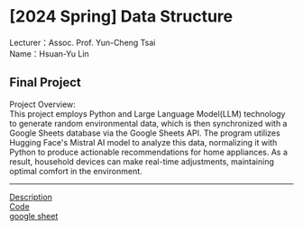# [2024 Spring] Data Structure<br>
Lecturer：Assoc. Prof. Yun-Cheng Tsai<br>
Name：Hsuan-Yu Lin<br>
## Final Project
Project Overview:<br>
  This project employs Python and Large Language Model(LLM) technology to generate random environmental data, which is then synchronized with a Google Sheets database via the Google Sheets API. The program utilizes Hugging Face's Mistral AI model to analyze this data, normalizing it with Python to produce actionable recommendations for home appliances. As a result, household devices can make real-time adjustments, maintaining optimal comfort in the environment.<br>
*****
[Description](https://github.com/ethanlin1126/DS/blob/main/%E6%99%BA%E8%83%BD%E5%AE%B6%E9%9B%BB.pdf)<br>
[Code](https://colab.research.google.com/drive/1PGRkGe_Pj9mGePHu_de3hOsz_6pHqKYb#scrollTo=yBXLAZWTOE9X)<br>
[google sheet](https://docs.google.com/spreadsheets/d/16NhAOWn_yq4i3WssKDXiHmqfN6mCyzqN6O7jFXVFqeQ/edit#gid=0)
